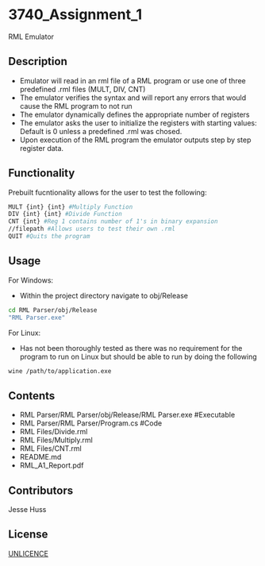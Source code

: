 # 3740_Assignment_1
RML Emulator

## Description
- Emulator will read in an rml file of a RML program or use one of three predefined .rml files (MULT, DIV, CNT)
- The emulator verifies the syntax and will report any errors that would cause the RML program to not run
- The emulator dynamically defines the appropriate number of registers
- The emulator asks the user to initialize the registers with starting values: Default is 0 unless a predefined .rml was chosed.
- Upon execution of the RML program the emulator outputs step by step register data.

## Functionality
Prebuilt fucntionality allows for the user to test the following:
```bash
MULT {int} {int} #Multiply Function
DIV {int} {int} #Divide Function
CNT {int} #Reg 1 contains number of 1's in binary expansion
//filepath #Allows users to test their own .rml
QUIT #Quits the program
```
## Usage
For Windows:
- Within the project directory navigate to obj/Release
```bash
cd RML Parser/obj/Release
"RML Parser.exe"
```
For Linux:
- Has not been thoroughly tested as there was no requirement for the program to run on Linux but should be able to run by doing the following
```bash
wine /path/to/application.exe
```
## Contents
- RML Parser/RML Parser/obj/Release/RML Parser.exe #Executable
- RML Parser/RML Parser/Program.cs #Code
- RML Files/Divide.rml
- RML Files/Multiply.rml
- RML Files/CNT.rml 
- README.md
- RML_A1_Report.pdf
## Contributors
Jesse Huss

## License
[UNLICENCE](https://choosealicense.com/licenses/unlicense/)
